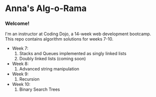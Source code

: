 # Anna's Alg-o-Rama
### Welcome!
I'm an instructor at Coding Dojo, a 14-week web development bootcamp. This repo contains algorithm solutions for weeks 7-10.
* Week 7:
  1. Stacks and Queues implemented as singly linked lists
  2. Doubly linked lists (coming soon)
* Week 8:
  1. Advanced string manipulation
* Week 9:
  1. Recursion
* Week 10:
  1. Binary Search Trees
